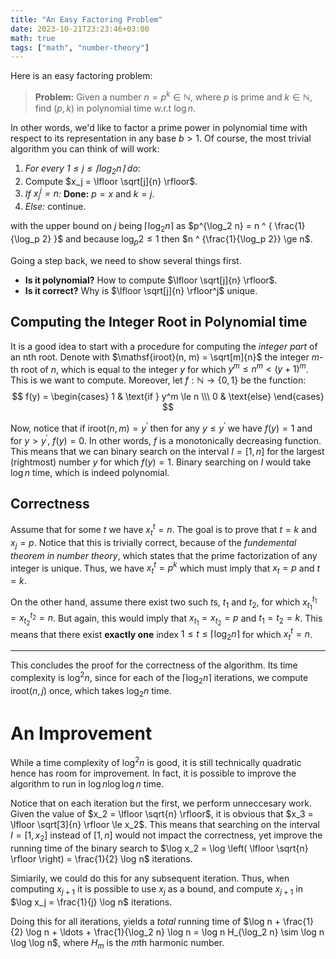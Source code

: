 ```yaml
---
title: "An Easy Factoring Problem"
date: 2023-10-21T23:23:46+03:00
math: true
tags: ["math", "number-theory"]
---
```


<!--more-->

Here is an easy factoring problem:

> **Problem:** Given a number $n = p^k \in \mathbb{N}$, where $p$ is prime and $k \in \mathbb{N}$, find $(p, k)$ in polynomial time w.r.t $\log n$.

In other words, we'd like to factor a prime power in polynomial time with respect to its representation in any base $b > 1$. Of course, the most trivial algorithm you can think of will work:

1. *For every $1 \le j \le \lceil \log_2 n \rceil$ do*:
2. Compute $x_j = \lfloor \sqrt[j]{n} \rfloor$.
3. *If ${x_j}^j = n$:* **Done:** $p = x$ and $k = j$.
4. *Else:* continue.

with the upper bound on $j$ being $\lceil \log_2 n \rceil$ as $p^{\log_2 n} = n ^ { \frac{1}{\log_p 2} }$ and because $\log_p 2 \le 1$ then $n ^ {\frac{1}{\log_p 2}} \ge n$.

Going a step back, we need to show several things first.

- **Is it polynomial?** How to compute $\lfloor \sqrt[j]{n} \rfloor$.
- **Is it correct?** Why is $\lfloor \sqrt[j]{n} \rfloor^j$ unique.

## Computing the Integer Root in Polynomial time

It is a good idea to start with a procedure for computing the *integer part* of an nth root. Denote with $\mathsf{iroot}(n, m) = \sqrt[m]{n}$ the integer $m$-th root of $n$, which is equal to the integer $y$ for which $y^m \le n^m < (y + 1)^m$. This is we want to compute. Moreover, let $f : \mathbb{N} \to \{ 0, 1 \}$ be the function:
$$ f(y) = \begin{cases}
1 & \text{if } y^m \le n \\\
0 & \text{else}
\end{cases}
$$

Now, notice that if $\mathsf{iroot}(n, m) = y^\prime$ then for any $y \le y^\prime$ we have $f(y) = 1$ and for $y > y^\prime$, $f(y) = 0$. In other words, $f$ is a monotonically decreasing function. This means that we can binary search on the interval $I = [1, n]$ for the largest (rightmost) number $y$ for which $f(y) = 1$. Binary searching on $I$ would take $\log n$ time, which is indeed polynomial.

## Correctness

Assume that for some $t$ we have ${x_t}^t = n$. The goal is to prove that $t = k$ and $x_j = p$. Notice that this is trivially correct, because of the *fundemental theorem in number theory*, which states that the prime factorization of any integer is unique. Thus, we have ${x_t}^t = p^k$ which must imply that $x_t = p$ and $t = k$.

On the other hand, assume there exist two such $t$s, $t_1$ and $t_2$, for which ${x_{t_1}}^{t_1} = {x_{t_2}}^{t_2} = n$. But again, this would imply that $x_{t_1} = x_{t_2} = p$ and ${t_1} = {t_2} = k$. This means that there exist **exactly one** index $1 \le t \le \lceil \log_2 n \rceil$ for which ${x_t}^t = n$.

---

This concludes the proof for the correctness of the algorithm. Its time complexity is $\log^2 n$, since for each of the $\lceil \log_2 n \rceil$ iterations, we compute $\mathsf{iroot}(n, j)$ once, which takes $\log_2 n$ time.

# An Improvement

While a time complexity of $\log^2 n$ is good, it is still technically quadratic hence has room for improvement. In fact, it is possible to improve the algorithm to run in $\log n \log \log n$ time.

Notice that on each iteration but the first, we perform unneccesary work. Given the value of $x_2 = \lfloor \sqrt{n} \rfloor$, it is obvious that $x_3 = \lfloor \sqrt[3]{n} \rfloor \le x_2$. This means that searching on the interval $I = [1, x_2]$ instead of $[1, n]$ would not impact the correctness, yet improve the running time of the binary search to $\log x_2 = \log \left( \lfloor \sqrt{n} \rfloor \right) = \frac{1}{2} \log n$ iterations.

Simiarily, we could do this for any subsequent iteration. Thus, when computing $x_{j + 1}$ it is possible to use $x_j$ as a bound, and compute $x_{j + 1}$ in $\log x_j = \frac{1}{j} \log n$ iterations.

Doing this for all iterations, yields a *total* running time of $\log n + \frac{1}{2} \log n + \ldots + \frac{1}{\log_2 n} \log n = \log n H_{\log_2 n} \sim \log n \log \log n$, where $H_m$ is the $m$th harmonic number.

